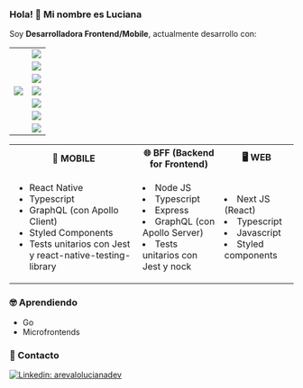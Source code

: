 ### Hola! 👋 Mi nombre es Luciana

Soy **Desarrolladora Frontend/Mobile**, actualmente desarrollo con:

<table>
  <tbody>
    <tr>
      <td rowspan="0">
        <img src="https://github-readme-stats.vercel.app/api/top-langs/?username=arevalu&theme=material-palenight&hide=html,css,handlebars,ruby,makefile,starlark,shell,dockerfile,c%2B%2B,objective-c,objective-c%2B%2B&langs_count=8&size_weight=0.5&count_weight=0.5" />
      </td>
      <td>
        <a href="https://github.com/arevalu?tab=repositories&q=&type=&language=typescript">
          <img src="https://img.shields.io/badge/typescript-%23007ACC.svg?style=for-the-badge&logo=typescript&logoColor=white" />
        </>
      </td>
    </tr>
    <tr>
      <td>
        <a href="https://github.com/arevalu?tab=repositories&q=&type=&language=javascript">
          <img src="https://img.shields.io/badge/javascript-%23323330.svg?style=for-the-badge&logo=javascript&logoColor=%23F7DF1E" />
        </a>
      </td>
    </tr>
    <tr>
      <td>
        <a href="https://github.com/arevalu?tab=repositories&q=&type=&language=kotlin">
          <img src="https://img.shields.io/badge/kotlin-%237F52FF.svg?style=for-the-badge&logo=kotlin&logoColor=white" />
        </a>
      </td>
    </tr>
    <tr>
      <td>
        <a href="https://github.com/arevalu?tab=repositories&q=&type=&language=dart">
          <img src="https://img.shields.io/badge/dart-%230175C2.svg?style=for-the-badge&logo=dart&logoColor=white" />
        </a>
      </td>
    </tr>
    <tr>
      <td>
        <a href="https://github.com/arevalu?tab=repositories&q=&type=&language=java">
          <img src="https://img.shields.io/badge/java-%23ED8B00.svg?style=for-the-badge&logo=java&logoColor=white" />
        </a>
      </td>
    </tr>
    <tr>
      <td>
        <a href="https://github.com/arevalu?tab=repositories&q=&type=&language=swift">
          <img src="https://img.shields.io/badge/swift-F54A2A?style=for-the-badge&logo=swift&logoColor=white" />
        </a>
      </td>
    </tr>
    <tr>
      <td>
        <a href="https://github.com/arevalu?tab=repositories&q=&type=&language=python">
          <img src="https://img.shields.io/badge/python-3776AB?style=for-the-badge&logo=python&logoColor=FFD43B" />
        </a>
      </td>
    </tr>
  </tbody>
</table>

<table>
  <tbody>
    <tr>
      <th>
        📱 <b>MOBILE</b>
      </th>
      <th>
        🌐 <b>BFF</b> (Backend for Frontend)
      </th>
      <th>
        🖥 <b>WEB</b>
      </th>
    </tr>
    <tr>
      <td>
        <ul>
          <li>React Native</li>
          <li>Typescript</li>
          <li>GraphQL (con Apollo Client)</li>
          <li>Styled Components</li>
          <li>Tests unitarios con Jest y react-native-testing-library</li>
        </ul>
      </td>
      <td>
        <li>Node JS</li>
        <li>Typescript</li>
        <li>Express</li>
        <li>GraphQL (con Apollo Server)</li>
        <li>Tests unitarios con Jest y nock</li>
      </td>
      <td>
        <li>Next JS (React)</li>
        <li>Typescript</li>
        <li>Javascript</li>
        <li>Styled components</li>
      </td>
    </tr>
  </tbody>
</table>

### 🤓 Aprendiendo
* Go
* Microfrontends

<!-- [![Readme Card](https://github-readme-stats.vercel.app/api/pin/?username=arevalu&theme=material-palenight&repo=android-job-finder-ui)](https://github.com/anuraghazra/github-readme-stats) -->

### 💬 Contacto

[![Linkedin: arevalolucianadev](https://img.shields.io/badge/-arevalolucianadev-blue?style=for-the-badge&logo=Linkedin&logoColor=white&logoWidth=50&link=https://www.linkedin.com/in/arevalolucianadev/)](https://www.linkedin.com/in/arevalolucianadev/)

<!--
**arevalolucianadg/arevalolucianadg** is a ✨ _special_ ✨ repository because its `README.md` (this file) appears on your GitHub profile.

Here are some ideas to get you started:

- 🔭 I’m currently working on ...
- 🌱 I’m currently learning ...
- 👯 I’m looking to collaborate on ...
- 🤔 I’m looking for help with ...
- 💬 Ask me about ...
- 📫 How to reach me: ...
- 😄 Pronouns: ...
- ⚡ Fun fact: ...
-->
